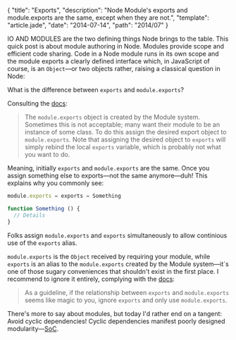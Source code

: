 {
  "title": "Exports",
  "description": "Node Module's exports and module.exports are the same, except when they are not.",
  "template": "article.jade",
  "date": "2014-07-14",
  "path": "2014/07"
}

IO AND MODULES are the two defining things Node brings to the table. This quick post is about module authoring in Node. Modules provide scope and efficient code sharing. Code in a Node module runs in its own scope and the module exports a clearly defined interface which, in JavaScript of course, is an `Object`—or two objects rather, raising a classical question in Node:

What is the difference between `exports` and `module.exports`?

Consulting the [docs](http://nodejs.org/api/modules.html#modules_module_exports):

> The `module.exports` object is created by the Module system. Sometimes this is not acceptable; many want their module to be an instance of some class. To do this assign the desired export object to `module.exports`. Note that assigning the desired object to `exports` will simply rebind the local `exports` variable, which is probably not what you want to do.

Meaning, initially `exports` and `module.exports` are the same. Once you assign something else to exports—not the same anymore—duh! This explains why you commonly see:

```js
module.exports = exports = Something

function Something () {
  // Details
}
```

Folks assign `module.exports` and `exports` simultaneously to allow continious use of the `exports` alias.

`module.exports` is the `Object` received by requiring your module, while `exports` is an alias to the `module.exports` created by the Module system—it`s one of those sugary conveniences that shouldn't exist in the first place. I recommend to ignore it entirely, complying with the [docs](http://nodejs.org/api/modules.html#modules_exports_alias):

> As a guideline, if the relationship between `exports` and `module.exports` seems like magic to you, ignore `exports` and only use `module.exports`.

There's more to say about modules, but today I'd rather end on a tangent: Avoid cyclic dependencies! Cyclic dependencies manifest poorly designed modularity—[SoC](http://en.wikipedia.org/wiki/Separation_of_concerns).
